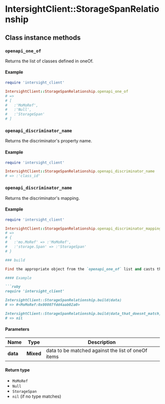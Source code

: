# IntersightClient::StorageSpanRelationship

## Class instance methods

### `openapi_one_of`

Returns the list of classes defined in oneOf.

#### Example

```ruby
require 'intersight_client'

IntersightClient::StorageSpanRelationship.openapi_one_of
# =>
# [
#   :'MoMoRef',
#   :'Null',
#   :'StorageSpan'
# ]
```

### `openapi_discriminator_name`

Returns the discriminator's property name.

#### Example

```ruby
require 'intersight_client'

IntersightClient::StorageSpanRelationship.openapi_discriminator_name
# => :'class_id'
```

### `openapi_discriminator_name`

Returns the discriminator's mapping.

#### Example

```ruby
require 'intersight_client'

IntersightClient::StorageSpanRelationship.openapi_discriminator_mapping
# =>
# {
#   :'mo.MoRef' => :'MoMoRef',
#   :'storage.Span' => :'StorageSpan'
# }

### build

Find the appropriate object from the `openapi_one_of` list and casts the data into it.

#### Example

```ruby
require 'intersight_client'

IntersightClient::StorageSpanRelationship.build(data)
# => #<MoMoRef:0x00007fdd4aab02a0>

IntersightClient::StorageSpanRelationship.build(data_that_doesnt_match)
# => nil
```

#### Parameters

| Name | Type | Description |
| ---- | ---- | ----------- |
| **data** | **Mixed** | data to be matched against the list of oneOf items |

#### Return type

- `MoMoRef`
- `Null`
- `StorageSpan`
- `nil` (if no type matches)

